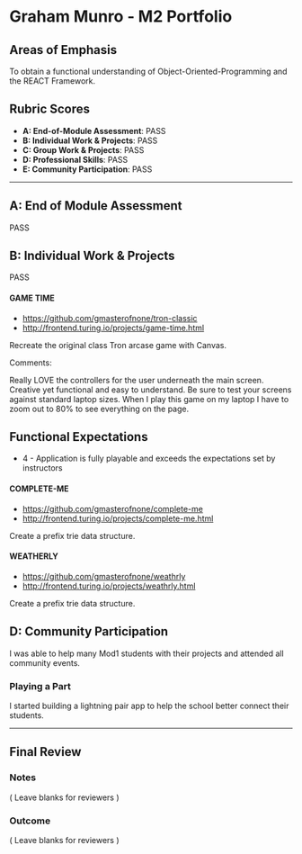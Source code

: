 # Graham Munro - M2 Portfolio

## Areas of Emphasis

To obtain a functional understanding of Object-Oriented-Programming and the REACT Framework.

## Rubric Scores

* **A: End-of-Module Assessment**: PASS
* **B: Individual Work & Projects**: PASS
* **C: Group Work & Projects**: PASS
* **D: Professional Skills**: PASS
* **E: Community Participation**: PASS

-----------------------

## A: End of Module Assessment

PASS


## B: Individual Work & Projects

PASS

#### GAME TIME

* https://github.com/gmasterofnone/tron-classic
* http://frontend.turing.io/projects/game-time.html

Recreate the original class Tron arcase game with Canvas. 

Comments:

Really LOVE the controllers for the user underneath the main screen. Creative yet functional and easy to understand.
Be sure to test your screens against standard laptop sizes. When I play this game on my laptop I have to zoom out to 80% to see everything on the page.

## Functional Expectations
* 4 - Application is fully playable and exceeds the expectations set by instructors

#### COMPLETE-ME

* https://github.com/gmasterofnone/complete-me
* http://frontend.turing.io/projects/complete-me.html

Create a prefix trie data structure.

#### WEATHERLY

* https://github.com/gmasterofnone/weathrly
* http://frontend.turing.io/projects/weathrly.html

Create a prefix trie data structure.

## D: Community Participation

I was able to help many Mod1 students with their projects and attended all community events.

### Playing a Part

I started building a lightning pair app to help the school better connect their students.

------------------

## Final Review

### Notes

( Leave blanks for reviewers )

### Outcome

( Leave blanks for reviewers )
